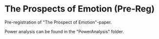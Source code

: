 # The Prospects of Emotion (Pre-Reg)
Pre-registration of "The Prospect of Emotion"-paper. 

Power analysis can be found in the "PowerAnalysis" folder.
